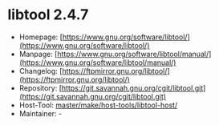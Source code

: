 # libtool 2.4.7
 - Homepage: [https://www.gnu.org/software/libtool/](https://www.gnu.org/software/libtool/)
 - Manpage: [https://www.gnu.org/software/libtool/manual/](https://www.gnu.org/software/libtool/manual/)
 - Changelog: [https://ftpmirror.gnu.org/libtool/](https://ftpmirror.gnu.org/libtool/)
 - Repository: [https://git.savannah.gnu.org/cgit/libtool.git](https://git.savannah.gnu.org/cgit/libtool.git)
 - Host-Tool: [master/make/host-tools/libtool-host/](https://github.com/Freetz-NG/freetz-ng/tree/master/make/host-tools/libtool-host/)
 - Maintainer: -

